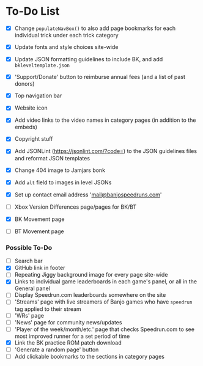 # To-Do List

- [x] Change `populateNavBox()` to also add page bookmarks for each individual trick under each trick category
- [x] Update fonts and style choices site-wide
- [x] Update JSON formatting guidelines to include BK, and add `bkleveltemplate.json`
- [x] 'Support/Donate' button to reimburse annual fees (and a list of past donors)
- [x] Top navigation bar
- [x] Website icon
- [x] Add video links to the video names in category pages (in addition to the embeds)
- [x] Copyright stuff
- [x] Add JSONLint (https://jsonlint.com/?code=) to the JSON guidelines files and reformat JSON templates
- [x] Change 404 image to Jamjars bonk
- [x] Add `alt` field to images in level JSONs
- [x] Set up contact email address 'mail@banjospeedruns.com'
- [ ] Xbox Version Differences page/pages for BK/BT
- [x] BK Movement page
- [ ] BT Movement page


### Possible To-Do

- [ ] Search bar
- [x] GitHub link in footer
- [ ] Repeating Jiggy background image for every page site-wide
- [x] Links to individual game leaderboards in each game's panel, or all in the General panel
- [ ] Display Speedrun.com leaderboards somewhere on the site
- [ ] 'Streams' page with live streamers of Banjo games who have `speedrun` tag applied to their stream
- [ ] 'WRs' page
- [ ] 'News' page for community news/updates
- [ ] 'Player of the week/month/etc.' page that checks Speedrun.com to see most improved runner for a set period of time
- [x] Link the BK practice ROM patch download
- [ ] 'Generate a random page' button
- [ ] Add clickable bookmarks to the sections in category pages
